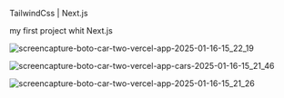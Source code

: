 TailwindCss  |  Next.js

my first project whit Next.js

![screencapture-boto-car-two-vercel-app-2025-01-16-15_22_19](https://github.com/user-attachments/assets/e31cddf0-7c98-495b-b9c5-968351158751)

![screencapture-boto-car-two-vercel-app-cars-2025-01-16-15_21_46](https://github.com/user-attachments/assets/c90b3fd9-56f4-4321-9e71-5123fef021af)

![screencapture-boto-car-two-vercel-app-2025-01-16-15_21_26](https://github.com/user-attachments/assets/baa63119-7554-4ab1-8186-565874aebbb9)
